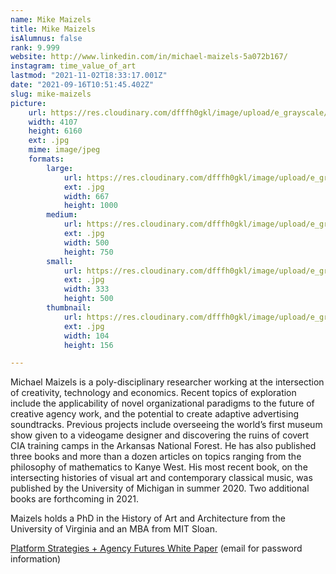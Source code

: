 ```yaml
---
name: Mike Maizels
title: Mike Maizels
isAlumnus: false
rank: 9.999
website: http://www.linkedin.com/in/michael-maizels-5a072b167/
instagram: time_value_of_art
lastmod: "2021-11-02T18:33:17.001Z"
date: "2021-09-16T10:51:45.402Z"
slug: mike-maizels
picture:
    url: https://res.cloudinary.com/dfffh0gkl/image/upload/e_grayscale/v1629122136/mike_f8b77d28f5.jpg
    width: 4107
    height: 6160
    ext: .jpg
    mime: image/jpeg
    formats:
        large:
            url: https://res.cloudinary.com/dfffh0gkl/image/upload/e_grayscale/v1629122138/large_mike_f8b77d28f5.jpg
            ext: .jpg
            width: 667
            height: 1000
        medium:
            url: https://res.cloudinary.com/dfffh0gkl/image/upload/e_grayscale/v1629122138/medium_mike_f8b77d28f5.jpg
            ext: .jpg
            width: 500
            height: 750
        small:
            url: https://res.cloudinary.com/dfffh0gkl/image/upload/e_grayscale/v1629122138/small_mike_f8b77d28f5.jpg
            ext: .jpg
            width: 333
            height: 500
        thumbnail:
            url: https://res.cloudinary.com/dfffh0gkl/image/upload/e_grayscale/v1629122137/thumbnail_mike_f8b77d28f5.jpg
            ext: .jpg
            width: 104
            height: 156

---
```

Michael Maizels is a poly-disciplinary researcher working at the intersection of creativity, technology and economics. Recent topics of exploration include the applicability of novel organizational paradigms to the future of creative agency work, and the potential to create adaptive advertising soundtracks. Previous projects include overseeing the world’s first museum show given to a videogame designer and discovering the ruins of covert CIA training camps in the Arkansas National Forest. He has also published three books and more than a dozen articles on topics ranging from the philosophy of mathematics to Kanye West. His most recent book, on the intersecting histories of visual art and contemporary classical music, was published by the University of Michigan in summer 2020. Two additional books are forthcoming in 2021. 

Maizels holds a PhD in the History of Art and Architecture from the University of Virginia and an MBA from MIT Sloan.

[Platform Strategies + Agency Futures White Paper](https://drive.google.com/file/d/1Jk8aOmuXosfrF2V-vzIlkOL5tQMXggrG/view) (email for password information)